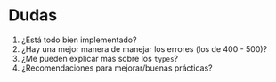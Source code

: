 # Dudas

1. ¿Está todo bien implementado?
2. ¿Hay una mejor manera de manejar los errores (los de 400 - 500)?
3. ¿Me pueden explicar más sobre los `types`?
4. ¿Recomendaciones para mejorar/buenas prácticas?